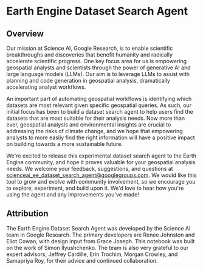 <!--
Copyright 2024 The Google Earth Engine Community Authors

Licensed under the Apache License, Version 2.0 (the "License");
you may not use this file except in compliance with the License.
You may obtain a copy of the License at

    http://www.apache.org/licenses/LICENSE-2.0

Unless required by applicable law or agreed to in writing, software
distributed under the License is distributed on an "AS IS" BASIS,
WITHOUT WARRANTIES OR CONDITIONS OF ANY KIND, either express or implied.
See the License for the specific language governing permissions and
limitations under the License.
-->

# Earth Engine Dataset Search Agent

## Overview

Our mission at Science AI, Google Research, is to enable scientific breakthroughs and discoveries that benefit humanity and radically accelerate scientific progress. One key focus area for us is empowering geospatial analysts and scientists through the power of generative AI and large language models (LLMs). Our aim is to leverage LLMs to assist with planning and code generation in geospatial analysis, dramatically accelerating analyst workflows. 

An important part of automating geospatial workflows is identifying which datasets are most relevant given specific geospatial queries. As such, our initial focus has been to build a dataset search agent to help users find the datasets that are most suitable for their analysis needs. Now more than ever, geospatial analysis and environmental insights are crucial to addressing the risks of climate change, and we hope that empowering analysts to more easily find the right information will have a positive impact on building towards a more sustainable future.

We're excited to release this experimental dataset search agent to the Earth Engine community, and hope it proves valuable for your geospatial analysis needs.  We welcome your feedback, suggestions, and questions at scienceai_ee_dataset_search_agent@googlegroups.com. We would like this tool to grow and evolve with community involvement, so we encourage you to explore, experiment, and build upon it.  We'd love to hear how you're using the agent and any improvements you've made!

## Attribution 

The Earth Engine Dataset Search Agent was developed by the Science AI team in Google Research. The primary developers are Renee Johnston and Eliot Cowan, with design input from Grace Joseph. This notebook was built on the work of Simon Ilyushchenko. The team is also very grateful to our expert advisors, Jeffrey Cardille, Erin Trochim, Morgan Crowley, and Samapriya Roy, for their advice and continued collaboration.
